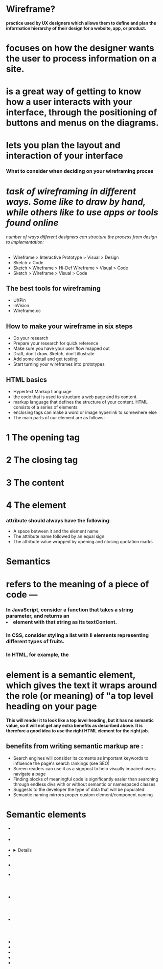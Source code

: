 # **Wireframe?**
#### practice used by UX designers which allows them to define and plan the information hierarchy of their design for a website, app, or product.
# focuses on how the designer wants the user to process information on a site.
# is a great way of getting to know how a user interacts with your interface, through the positioning of buttons and menus on the diagrams.
# lets you plan the layout and interaction of your interface

### **What to consider when deciding on your wireframing proces**

# *task of wireframing in different ways. Some like to draw by hand, while others like to use apps or tools found online*
###### *number of ways different designers can structure the process from design to implementation:*

* Wireframe > Interactive Prototype > Visual > Design
* Sketch > Code
* Sketch > Wireframe > Hi-Def Wireframe > Visual > Code
* Sketch > Wireframe > Visual > Code

## **The best tools for wireframing**
* UXPin
* InVision
* Wireframe.cc
## **How to make your wireframe in six steps**
* Do your research
* Prepare your research for quick reference
* Make sure you have your user flow mapped out
* Draft, don’t draw. Sketch, don’t illustrate
* Add some detail and get testing
* Start turning your wireframes into prototypes

## **HTML basics**
* Hypertext Markup Language
* the code that is used to structure a web page and its content.
* markup language that defines the structure of your content. HTML consists of a series of elements
* enclosing tags can make a word or image hyperlink to somewhere else
* The main parts of our element are as follows:

# 1 The opening tag
# 2 The closing tag
# 3 The content
# 4 The element


### attribute should always have the following:

* A space between it and the element name 
* The attribute name followed by an equal sign.
* The attribute value wrapped by opening and closing quotation marks
# **Semantics** 
# refers to the meaning of a piece of code —
### In JavaScript, consider a function that takes a string parameter, and returns an <li> element with that string as its textContent. 
### In CSS, consider styling a list with li elements representing different types of fruits.
### In HTML, for example, the <h1> element is a semantic element, which gives the text it wraps around the role (or meaning) of "a top level heading on your page
#### This will render it to look like a top level heading, but it has no semantic value, so it will not get any extra benefits as described above. It is therefore a good idea to use the right HTML element for the right job.
## **benefits from writing semantic markup are :**
* Search engines will consider its contents as important keywords to influence the page's search rankings (see SEO)
* Screen readers can use it as a signpost to help visually impaired users navigate a page
* Finding blocks of meaningful code is significantly easier than searching through endless divs with or without semantic or namespaced classes
* Suggests to the developer the type of data that will be populated
* Semantic naming mirrors proper custom element/component naming

# **Semantic elements**

* <article>
* <aside>
* <details>
* <figcaption>
* <figure>
* <footer>
* <header>
* <main>
* <mark>
* <nav>
* <section>
* <summary>
* <time>
